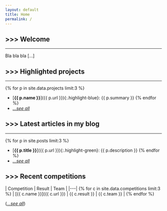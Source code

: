 ```yaml
---
layout: default
title: Home
permalink: /
---
```


## \>>> Welcome
---
Bla bla bla [\...]

## \>>> Highlighted projects
---
{% for p in site.data.projects limit:3 %}
- [**{{ p.name }}**]({{ p.url }}){:.highlight-blue}: {{ p.summary }}
{% endfor %}
- [*...see all*](/projects)

## \>>> Latest articles in my blog
---
{% for p in site.posts limit:3 %}
- [**{{ p.title }}**]({{ p.url }}){:.highlight-green}: {{ p.description }}
{% endfor %}
- [*...see all*](/blog)

## \>>> Recent competitions

| Competition | Result | Team |
|---|
{% for c in site.data.competitions limit:3 %} | [{{ c.name }}]({{ c.url }}) | {{ c.result }} | {{ c.team }} |
{% endfor %}

([*...see all*](/competitions))
